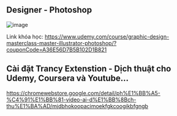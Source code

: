 ## Designer - Photoshop

![image](https://github.com/user-attachments/assets/fc4dd8e6-4877-4c1e-93f0-c9570a6cb6c9)

Link khóa học: https://www.udemy.com/course/graphic-design-masterclass-master-illustrator-photoshop/?couponCode=A36E56D7B5B102D1B821

## Cài đặt Trancy Extenstion - Dịch thuật cho Udemy, Coursera và Youtube...

https://chromewebstore.google.com/detail/ph%E1%BB%A5-%C4%91%E1%BB%81-video-ai-d%E1%BB%8Bch-thu%E1%BA%AD/mjdbhokoopacimoekfgkcoogikbfgngb
